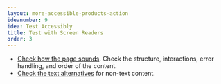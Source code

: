 ```yaml
---
layout: more-accessible-products-action
ideanumber: 9
idea: Test Accessibly
title: Test with Screen Readers
order: 3
---
```


- [Check how the page sounds](/2021/07/31/testing-with-screen-readers/). Check the structure, interactions, error handling, and order of the content.
- [Check the text alternatives](/2022/04/25/a-quick-guide-to-text-alternatives-for-images/) for non-text content.

